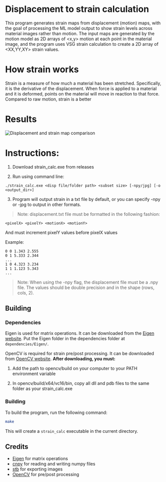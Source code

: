 # Displacement to strain calculation

This program generates strain maps from displacement (motion) maps, with the goal of processing the ML model output to show strain levels across material images rather than motion. The input maps are generated by the motion model as 2D arrays of <x,y> motion at each point in the material image, and the program uses VSG strain calculation to create a 2D array of <XX,YY,XY> strain values. 

# How strain works

Strain is a measure of how much a material has been stretched. Specifically, it is the derivative of the displacement. When force is applied to a material and it is deformed, points on the material will move in reaction to that force. Compared to raw motion, strain is a better

# Results

![Displacement and strain map comparison](https://i.ibb.co/bg7qw2By/Figure-1-2.png)

# Instructions:

1. Download strain_calc.exe from releases

2. Run using command line:

```
./strain_calc.exe <disp file/folder path> <subset size> [-npy/jpg] [-o <output_dir>]
```

3. Program will output strain in a txt file by default, or you can specify -npy or -jpg to output in other formats.

> Note: displacement.txt file must be formatted in the following fashion:

```
<pixelX> <pixelY> <motionX> <motionY>

```
And must increment pixelY values before pixelX values

Example:

```
0 0 1.343 2.555
0 1 5.333 2.344
...
1 0 4.323 3.234
1 1 1.123 5.343 
...
```

> Note: When using the -npy flag, the displacement file must be a .npy file. The values should be double precision and in the shape (rows, cols, 2).



## Building

### Dependencies

Eigen is used for matrix operations. It can be downloaded from the [Eigen website](http://eigen.tuxfamily.org/index.php).
Put the Eigen folder in the dependencies folder at `dependencies/Eigen/`.

OpenCV is required for strain pre/post processing. It can be downloaded from [OpenCV website](https://opencv.org/releases/).
**After downloading, you must:**

1. Add the path to opencv/build on your computer to your PATH environment variable

2. In opencv/build/x64/vc16/bin, copy all dll and pdb files to the same folder as your strain_calc.exe

### Building

To build the program, run the following command:

```bash
make
```

This will create a `strain_calc` executable in the current directory.



## Credits

- [Eigen](http://eigen.tuxfamily.org/index.php) for matrix operations
- [cnpy](https://github.com/rogersce/cnpy) for reading and writing numpy files
- [stb](https://github.com/nothings/stb/tree/master) for exporting images
- [OpenCV](https://github.com/opencv/opencv/tree/4.11.0) for pre/post processing
